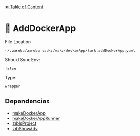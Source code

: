 [⬅️ Table of Content](../README.md)

# 🐳 AddDockerApp

File Location:

    ~/.zaruba/zaruba-tasks/make/dockerApp/task.addDockerApp.yaml

Should Sync Env:

    false

Type:

    wrapper


## Dependencies

* [makeDockerApp](makeDockerApp.md)
* [makeDockerAppRunner](makeDockerAppRunner.md)
* [zrbIsProject](zrbIsProject.md)
* [zrbShowAdv](zrbShowAdv.md)